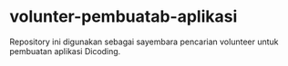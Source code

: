 # volunter-pembuatab-aplikasi
Repository ini digunakan sebagai sayembara pencarian volunteer untuk pembuatan aplikasi Dicoding.
